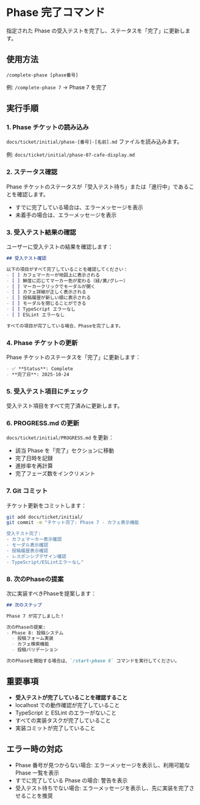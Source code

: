 # Phase 完了コマンド

指定された Phase の受入テストを完了し、ステータスを「完了」に更新します。

## 使用方法
```
/complete-phase [phase番号]
```

例: `/complete-phase 7` → Phase 7 を完了

## 実行手順

### 1. Phase チケットの読み込み
`docs/ticket/initial/phase-[番号]-[名前].md` ファイルを読み込みます。

例: `docs/ticket/initial/phase-07-cafe-display.md`

### 2. ステータス確認
Phase チケットのステータスが「受入テスト待ち」または「進行中」であることを確認します。
- すでに完了している場合は、エラーメッセージを表示
- 未着手の場合は、エラーメッセージを表示

### 3. 受入テスト結果の確認
ユーザーに受入テストの結果を確認します：
```markdown
## 受入テスト確認

以下の項目がすべて完了していることを確認してください：
- [ ] カフェマーカーが地図上に表示される
- [ ] 鮮度に応じてマーカー色が変わる（緑/黄/グレー）
- [ ] マーカークリックでモーダルが開く
- [ ] カフェ詳細が正しく表示される
- [ ] 投稿履歴が新しい順に表示される
- [ ] モーダルを閉じることができる
- [ ] TypeScript エラーなし
- [ ] ESLint エラーなし

すべての項目が完了している場合、Phaseを完了します。
```

### 4. Phase チケットの更新
Phase チケットのステータスを「完了」に更新します：
```markdown
- ✅ **Status**: Complete
- **完了日**: 2025-10-24
```

### 5. 受入テスト項目にチェック
受入テスト項目をすべて完了済みに更新します。

### 6. PROGRESS.md の更新
`docs/ticket/initial/PROGRESS.md` を更新：
- 該当 Phase を「完了」セクションに移動
- 完了日時を記録
- 進捗率を再計算
- 完了フェーズ数をインクリメント

### 7. Git コミット
チケット更新をコミットします：
```bash
git add docs/ticket/initial/
git commit -m "チケット完了: Phase 7 - カフェ表示機能

受入テスト完了:
- カフェマーカー表示確認
- モーダル表示確認
- 投稿履歴表示確認
- レスポンシブデザイン確認
- TypeScript/ESLintエラーなし"
```

### 8. 次のPhaseの提案
次に実装すべきPhaseを提案します：
```markdown
## 次のステップ

Phase 7 が完了しました！

次のPhaseの提案:
- Phase 8: 投稿システム
  - 投稿フォーム実装
  - カフェ検索機能
  - 投稿バリデーション

次のPhaseを開始する場合は、`/start-phase 8` コマンドを実行してください。
```

## 重要事項
- **受入テストが完了していることを確認すること**
- localhost での動作確認が完了していること
- TypeScript と ESLint のエラーがないこと
- すべての実装タスクが完了していること
- 実装コミットが完了していること

## エラー時の対応
- Phase 番号が見つからない場合: エラーメッセージを表示し、利用可能な Phase 一覧を表示
- すでに完了している Phase の場合: 警告を表示
- 受入テスト待ちでない場合: エラーメッセージを表示し、先に実装を完了させることを推奨
